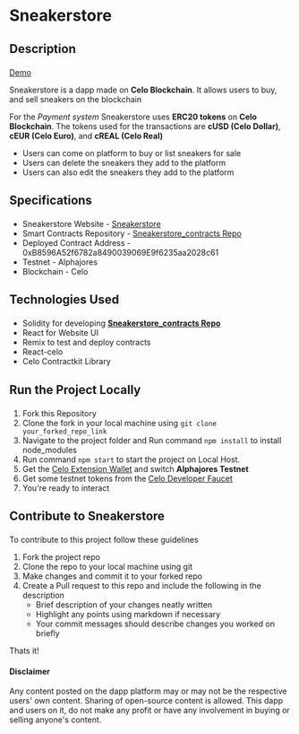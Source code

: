 # <p>Sneakerstore</p>

## <p>Description</p>
[Demo](https://sneakerstore784.netlify.app/) 

Sneakerstore is a dapp made on **Celo Blockchain**. It allows users to buy, and sell
sneakers on the blockchain 

For the *Payment system* Sneakerstore uses **ERC20 tokens** on **Celo Blockchain**. The tokens used for the transactions are **cUSD (Celo Dollar)**, **cEUR (Celo Euro)**, and **cREAL (Celo Real)**

- Users can come on platform to buy or list sneakers for sale
- Users can delete the sneakers they add to the
platform
- Users can also edit the sneakers they add to the platform  
## <p>Specifications</p>
- Sneakerstore Website - [Sneakerstore](https://sneakerstore784.netlify.app/)
- Smart Contracts Repository - [Sneakerstore_contracts Repo](https://github.com/Achigyus/sneakerstore/tree/main/src/contract)
- Deployed Contract Address - 0xB8596A52f6782a8490039069E9f6235aa2028c61
- Testnet - Alphajores
- Blockchain - Celo

## <p>Technologies Used</p>
- Solidity for developing **[Sneakerstore_contracts Repo](https://github.com/Achigyus/sneakerstore/tree/main/src/contract)**
- React for Website UI
- Remix to test and deploy contracts
- React-celo
- Celo Contractkit Library

## <p>Run the Project Locally</p>
1. Fork this Repository
2. Clone the fork in your local machine using `git clone your_forked_repo_link`
3. Navigate to the project folder and Run command `npm install` to install node_modules
4. Run command `npm start` to start the project on Local Host.
5. Get the [Celo Extension Wallet](https://chrome.google.com/webstore/detail/celoextensionwallet/kkilomkmpmkbdnfelcpgckmpcaemjcdh?hl=en) and switch **Alphajores Testnet**
6. Get some testnet tokens from the [Celo Developer Faucet](https://celo.org/developers/faucet)
7. You're ready to interact

## <p>Contribute to Sneakerstore</p>
To contribute to this project follow these guidelines
1. Fork the project repo
2. Clone the repo to your local machine using git
3. Make changes and commit it to your forked repo
4. Create a Pull request to this repo and include the following in the description
    - Brief description of your changes neatly written
    - Highlight any points using markdown if necessary
    - Your commit messages should describe changes you worked on briefly
    
Thats it!

#### <p>Disclaimer</p>
Any content posted on the dapp platform may or may not be the respective users' own content. Sharing of open-source content is allowed. This dapp and users on it, do not make any profit or have any involvement in buying or selling anyone's content.